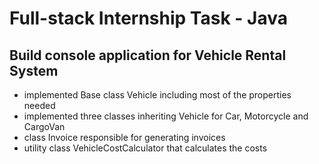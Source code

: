 # Full-stack Internship Task - Java

## Build console application for Vehicle Rental System

- implemented Base class Vehicle including most of the properties needed
- implemented three classes inheriting Vehicle for Car, Motorcycle and CargoVan
- class Invoice responsible for generating invoices
- utility class VehicleCostCalculator that calculates the costs